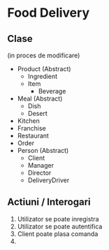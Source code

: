 # Food Delivery 

## Clase

(in proces de modificare)
- Product (Abstract)
    - Ingredient
    - Item
        - Beverage
- Meal (Abstract)
    - Dish
    - Desert
- Kitchen
- Franchise
- Restaurant
- Order
- Person (Abstract)
    - Client
    - Manager
    - Director
    - DeliveryDriver

## Actiuni / Interogari
1. Utilizator se poate inregistra
2. Utilizator se poate autentifica
3. Client poate plasa comanda
4. 
